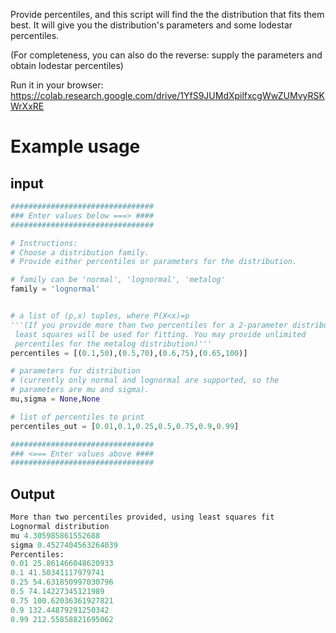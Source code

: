 Provide percentiles, and this script will find the the distribution that fits them best.
It will give you the distribution's parameters and some lodestar percentiles.

(For completeness, you can also do the reverse: supply the parameters and obtain lodestar percentiles)

Run it in your browser: https://colab.research.google.com/drive/1YfS9JUMdXpilfxcgWwZUMvyRSKWrXxRE

# Example usage
## input
```python
################################
### Enter values below ===> ####
################################

# Instructions:
# Choose a distribution family.
# Provide either percentiles or parameters for the distribution.

# family can be 'normal', 'lognormal', 'metalog'
family = 'lognormal'


# a list of (p,x) tuples, where P(X<x)=p
'''(If you provide more than two percentiles for a 2-parameter distribution.
 least squares will be used for fitting. You may provide unlimited
 percentiles for the metalog distribution)'''
percentiles = [(0.1,50),(0.5,70),(0.6,75),(0.65,100)]

# parameters for distribution
# (currently only normal and lognormal are supported, so the
# parameters are mu and sigma).
mu,sigma = None,None

# list of percentiles to print
percentiles_out = [0.01,0.1,0.25,0.5,0.75,0.9,0.99]

################################
### <=== Enter values above ####
################################
```
## Output
```python
More than two percentiles provided, using least squares fit
Lognormal distribution
mu 4.305985861552688
sigma 0.4527404563264039
Percentiles:
0.01 25.861466048620933
0.1 41.50341117979741
0.25 54.631850997030796
0.5 74.14227345121989
0.75 100.62036361927821
0.9 132.44879291250342
0.99 212.55858821695062
```